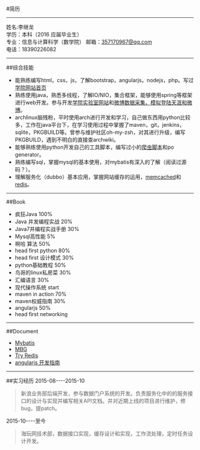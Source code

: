 #简历
***  
姓名:李继龙    
学历：本科（2016 应届毕业生）   
专业：信息与计算科学（数学院）
邮箱：357170967@qq.com       
电话：18390226082

*** 

##综合技能   
- 能熟练编写html，css，js，了解bootstrap，angularjs，nodejs，php。写过[学院网站首页][1]
- 熟练使用java，熟悉多线程，了解IO/NIO，集合框架，能够使用spring等框架进行web开发。参与开发[学院实验室网站][2]和[微博数据采集，模拟登陆天涯和微博][3]。
- archlinux脑残粉，平时使用arch进行开发和学习，自己做东西用python比较多，工作在java平台下，在学习使用过程中掌握了maven，git，jenkins，sqlite，PKGBUILD等。曾参与维护社区oh-my-zsh，对其进行升级，编写PKGBUILD，遇到不明白的直接查archwiki。
- 能够熟练使用python开发自己的工具脚本，编写过小的[爬虫脚本][4]和po generator。
- 熟练编写sql，掌握mysql的基本使用，对mybatis有深入的了解（阅读过源码？）。
- 理解服务化（dubbo）基本应用，掌握网站缓存的运用，[memcached][5]和[redis][8]。

***

##Book
- 疯狂Java                100%
- Java 并发编程实战        20%
- Java7并编程实战手册      30%
- Mysql高性能              5%
- 啊哈 算法                50%
- head first python        80%
- head first 设计模式      30%
- python基础教程           50%
- 鸟哥的linux私房菜        30%
- 汇编语言                 30%
- 现代操作系统             start
- maven in action          70%
- maven权威指南            30%
- angularjs                50%
- head first networking    

***
##Document   
- [Mybatis][6]
- [MBG][7]
- [Try Redis][9]
- [angularjs 开发指南][10]

***  
##实习经历
2015-08----2015-10    
> 新浪业务部后端开发，参与数据门户系统的开发。负责服务化中的的服务接口的设计与实现并编写相关API文档。并对近期上线的项目进行维护，修bug，提patch。    
    
2015-10----至今
> 海玩网技术部，数据接口实现，缓存设计和实现，工作流处理，定时任务设计开发。



[1]: https://github.com/Melody12ab/note/blob/master/MathWeb/html/index.html
[2]: http://202.197.237.29:9292/
[3]: https://github.com/Melody12ab/MySpider
[4]: https://github.com/Melody12ab/python_crawler
[5]: http://memcached.org/
[6]: http://mybatis.github.io/mybatis-3/zh/index.html
[7]: http://mybatis.org/generator/
[8]: http://redis.io/
[9]: http://try.redis.io/
[10]: http://angularjs.cn/T008?p=1
